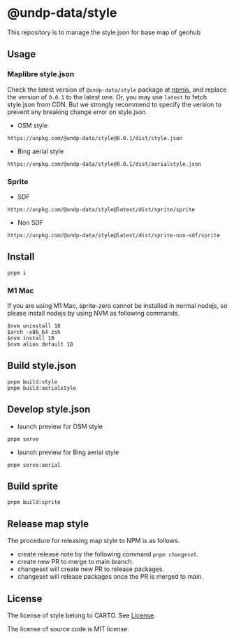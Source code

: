 # @undp-data/style

This repository is to manage the style.json for base map of geohub

## Usage

### Maplibre style.json

Check the latest version of `@undp-data/style` package at [npmjs](https://www.npmjs.com/package/@undp-data/style?activeTab=versions), and replace the version of `0.0.1` to the latest one. Or, you may use `latest` to fetch style.json from CDN. But we strongly recommend to specify the version to prevent any breaking change error on style.json.

- OSM style

```
https://unpkg.com/@undp-data/style@0.0.1/dist/style.json
```

- Bing aerial style

```
https://unpkg.com/@undp-data/style@0.0.1/dist/aerialstyle.json
```

### Sprite

- SDF

```
https://unpkg.com/@undp-data/style@latest/dist/sprite/sprite
```

- Non SDF

```
https://unpkg.com/@undp-data/style@latest/dist/sprite-non-sdf/sprite
```


## Install

```shell
pnpm i
```

### M1 Mac

If you are using M1 Mac, sprite-zero cannot be installed in normal nodejs, so please install nodejs by using NVM as following commands.

```shell
$nvm uninstall 18
$arch -x86_64 zsh
$nvm install 18
$nvm alias default 18
```

## Build style.json

```shell
pnpm build:style
pnpm build:aerialstyle
```

## Develop style.json

- launch preview for OSM style

```shell
pnpm serve
```

- launch preview for Bing aerial style

```shell
pnpm serve:aerial
```

## Build sprite

```shell
pnpm build:sprite
```

## Release map style

The procedure for releasing map style to NPM is as follows.

- create release note by the following command `pnpm changeset`.
- create new PR to merge to main branch.
- changeset will create new PR to release packages.
- changeset will release packages once the PR is merged to main.

## License

The license of style belong to CARTO. See [License](./LICENSE).

The license of source code is MIT license.
